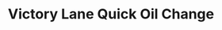 ---
title: "Victory Lane Quick Oil Change"
url: /zebulon/victory-lane-quick-oil-change/
shop: Autowerkstatt
---